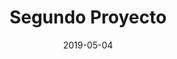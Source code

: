 ---
type: "project"
path: "/projects/project-2"
date: "2019-05-04"
title: "Segundo Proyecto"
featuredImage: "../../images/projects/landing-page-website.png"
---